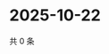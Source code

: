 # 2025-10-22

共 0 条

<!-- BEGIN ZHIHUQUESTIONS -->
<!-- 最后更新时间 Wed Oct 22 2025 16:17:37 GMT+0800 (China Standard Time) -->

<!-- END ZHIHUQUESTIONS -->
